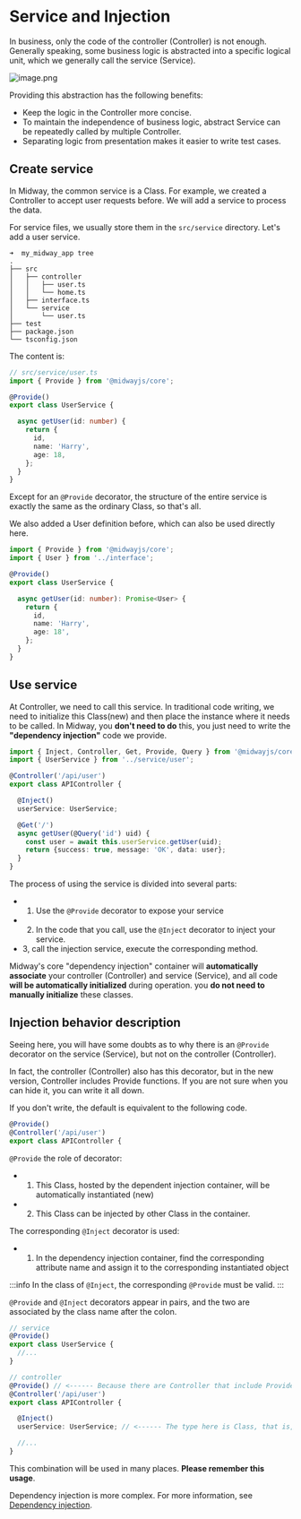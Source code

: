 # Service and Injection

In business, only the code of the controller (Controller) is not enough. Generally speaking, some business logic is abstracted into a specific logical unit, which we generally call the service (Service).


![image.png](https://img.alicdn.com/imgextra/i2/O1CN01LLV2Qd20Fbu1NWXVA_!!6000000006820-2-tps-2130-344.png)


Providing this abstraction has the following benefits:

- Keep the logic in the Controller more concise.
- To maintain the independence of business logic, abstract Service can be repeatedly called by multiple Controller.
- Separating logic from presentation makes it easier to write test cases.



## Create service


In Midway, the common service is a Class. For example, we created a Controller to accept user requests before. We will add a service to process the data.


For service files, we usually store them in the `src/service` directory. Let's add a user service.

```text
➜  my_midway_app tree
.
├── src
│   ├── controller
│   │   ├── user.ts
│   │   └── home.ts
│   ├── interface.ts
│   └── service
│       └── user.ts
├── test
├── package.json
└── tsconfig.json
```

The content is:

```typescript
// src/service/user.ts
import { Provide } from '@midwayjs/core';

@Provide()
export class UserService {

  async getUser(id: number) {
    return {
      id,
      name: 'Harry',
      age: 18,
    };
  }
}
```
Except for an `@Provide` decorator, the structure of the entire service is exactly the same as the ordinary Class, so that's all.


We also added a User definition before, which can also be used directly here.

```typescript
import { Provide } from '@midwayjs/core';
import { User } from '../interface';

@Provide()
export class UserService {

  async getUser(id: number): Promise<User> {
    return {
      id,
      name: 'Harry',
      age: 18',
    };
  }
}
```


## Use service


At Controller, we need to call this service. In traditional code writing, we need to initialize this Class(new) and then place the instance where it needs to be called. In Midway, you **don't need to do** this, you just need to write the **"dependency injection"** code we provide.


```typescript
import { Inject, Controller, Get, Provide, Query } from '@midwayjs/core';
import { UserService } from '../service/user';

@Controller('/api/user')
export class APIController {

  @Inject()
  userService: UserService;

  @Get('/')
  async getUser(@Query('id') uid) {
    const user = await this.userService.getUser(uid);
    return {success: true, message: 'OK', data: user};
  }
}

```

The process of using the service is divided into several parts:


- 1. Use the `@Provide` decorator to expose your service
- 2. In the code that you call, use the `@Inject` decorator to inject your service.
- 3, call the injection service, execute the corresponding method.


Midway's core "dependency injection" container will **automatically associate** your controller (Controller) and service (Service), and all code **will be automatically initialized** during operation. you **do not need to manually initialize** these classes.


## Injection behavior description

Seeing here, you will have some doubts as to why there is an `@Provide` decorator on the service (Service), but not on the controller (Controller).

In fact, the controller (Controller) also has this decorator, but in the new version, Controller includes Provide functions. If you are not sure when you can hide it, you can write it all down.

If you don't write, the default is equivalent to the following code.

```ts
@Provide()
@Controller('/api/user')
export class APIController {
```

`@Provide` the role of decorator:


- 1. This Class, hosted by the dependent injection container, will be automatically instantiated (new)
- 2. This Class can be injected by other Class in the container.


The corresponding `@Inject` decorator is used:


- 1. In the dependency injection container, find the corresponding attribute name and assign it to the corresponding instantiated object



:::info
In the class of `@Inject`, the corresponding `@Provide` must be valid.
:::


`@Provide` and `@Inject` decorators appear in pairs, and the two are associated by the class name after the colon.
```typescript
// service
@Provide()
export class UserService {
  //...
}

// controller
@Provide() // <------ Because there are Controller that include Provide capabilities, the display here is more complete
@Controller('/api/user')
export class APIController {

  @Inject()
  userService: UserService; // <------ The type here is Class, that is, an instance of this type will be injected

  //...
}

```
This combination will be used in many places. **Please remember this usage**.


Dependency injection is more complex. For more information, see [Dependency injection](container).
